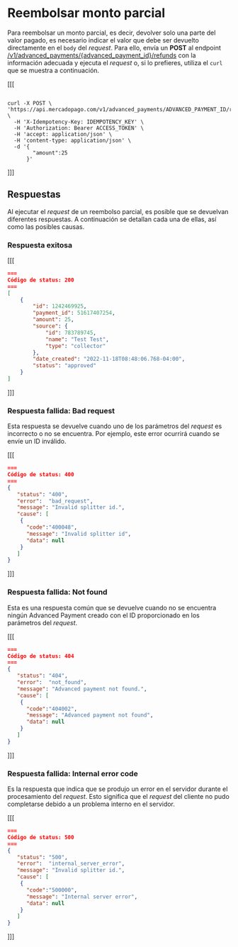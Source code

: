 # Reembolsar monto parcial

Para reembolsar un monto parcial, es decir, devolver solo una parte del valor pagado, es necesario indicar el valor que debe ser devuelto directamente en el `body` del _request_. Para ello, envía un **POST** al endpoint [/v1/advanced_payments/{advanced_payment_id}/refunds](/developers/es/reference/wallet_connect/_advanced_payments_advanced_payment_id_refunds/post) con la información adecuada y ejecuta el _request_ o, si lo prefieres, utiliza el `curl` que se muestra a continuación.


[[[
```curl

curl -X POST \
'https://api.mercadopago.com/v1/advanced_payments/ADVANCED_PAYMENT_ID/refunds' \
  -H 'X-Idempotency-Key: IDEMPOTENCY_KEY' \
  -H 'Authorization: Bearer ACCESS_TOKEN' \
  -H 'accept: application/json' \
  -H 'content-type: application/json' \
  -d '{
        "amount":25
      }'

```
]]]


## Respuestas

Al ejecutar el _request_ de un reembolso parcial, es posible que se devuelvan diferentes respuestas. A continuación se detallan cada una de ellas, así como las posibles causas.

### Respuesta exitosa
[[[
```Json
===
Código de status: 200
===
[
    {
        "id": 1242469925,
        "payment_id": 51617407254,
        "amount": 25,
        "source": {
            "id": 783789745,
            "name": "Test Test",
            "type": "collector"
        },
        "date_created": "2022-11-18T08:48:06.768-04:00",
        "status": "approved"
    }
]

```
]]]


### Respuesta fallida: Bad request

Esta respuesta se devuelve cuando uno de los parámetros del _request_ es incorrecto o no se encuentra. Por ejemplo, este error ocurrirá cuando se envíe un ID inválido.

[[[
```Json
===
Código de status: 400
===
{
   "status": "400",
   "error":  "bad_request",
   "message": "Invalid splitter id.",
   "cause": [
    {
      "code":"400048",
      "message": "Invalid splitter id",
      "data": null
    }
   ]
}

```
]]]


### Respuesta fallida: Not found

Esta es una respuesta común que se devuelve cuando no se encuentra ningún Advanced Payment creado con el ID proporcionado en los parámetros del _request_.

[[[
```Json
===
Código de status: 404
===
{
   "status": "404",
   "error":  "not_found",
   "message": "Advanced payment not found.",
   "cause": [
    {
      "code":"404002",
      "message": "Advanced payment not found",
      "data": null
    }
   ]
}

```
]]]


### Respuesta fallida: Internal error code

Es la respuesta que indica que se produjo un error en el servidor durante el procesamiento del _request_. Esto significa que el _request_ del cliente no pudo completarse debido a un problema interno en el servidor.

[[[
```Json
===
Código de status: 500
===
{
   "status": "500",
   "error":  "internal_server_error",
   "message": "Invalid splitter id.",
   "cause": [
    {
      "code":"500000",
      "message": "Internal server error",
      "data": null
    }
   ]
}

```
]]]
